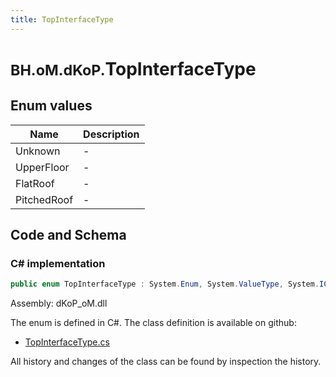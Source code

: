 ```yaml
---
title: TopInterfaceType
---
```


# <small>BH.oM.dKoP.</small>**TopInterfaceType**



## Enum values

| Name            | Description                                                    |
|-----------------|----------------------------------------------------------------|
| Unknown |  -  |
| UpperFloor |  -  |
| FlatRoof |  -  |
| PitchedRoof |  -  |


## Code and Schema

### C# implementation

``` C# title="C#"
public enum TopInterfaceType : System.Enum, System.ValueType, System.IComparable, System.ISpanFormattable, System.IFormattable, System.IConvertible
```

Assembly: dKoP_oM.dll

The enum is defined in C#. The class definition is available on github:

- [TopInterfaceType.cs](https://github.com/BHoM/dKoP_Toolkit/blob/develop/dKoP_oM/Interfaces\Enums\TopInterfaceType.cs)

All history and changes of the class can be found by inspection the history.
